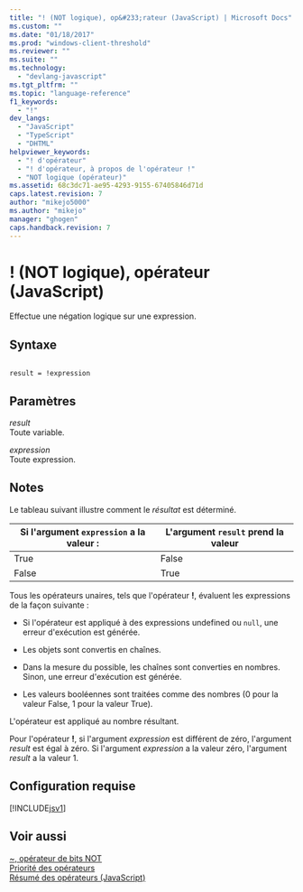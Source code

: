 ```yaml
---
title: "! (NOT logique), op&#233;rateur (JavaScript) | Microsoft Docs"
ms.custom: ""
ms.date: "01/18/2017"
ms.prod: "windows-client-threshold"
ms.reviewer: ""
ms.suite: ""
ms.technology: 
  - "devlang-javascript"
ms.tgt_pltfrm: ""
ms.topic: "language-reference"
f1_keywords: 
  - "!"
dev_langs: 
  - "JavaScript"
  - "TypeScript"
  - "DHTML"
helpviewer_keywords: 
  - "! d'opérateur"
  - "! d'opérateur, à propos de l'opérateur !"
  - "NOT logique (opérateur)"
ms.assetid: 68c3dc71-ae95-4293-9155-67405846d71d
caps.latest.revision: 7
author: "mikejo5000"
ms.author: "mikejo"
manager: "ghogen"
caps.handback.revision: 7
---
```

# ! (NOT logique), op&#233;rateur (JavaScript)
Effectue une négation logique sur une expression.  
  
## Syntaxe  
  
```  
  
result = !expression  
```  
  
## Paramètres  
 *result*  
 Toute variable.  
  
 *expression*  
 Toute expression.  
  
## Notes  
 Le tableau suivant illustre comment le *résultat* est déterminé.  
  
|Si l'argument `expression` a la valeur :|L'argument `result` prend la valeur|  
|----------------------------------------------|-----------------------------------------|  
|True|False|  
|False|True|  
  
 Tous les opérateurs unaires, tels que l'opérateur **\!**, évaluent les expressions de la façon suivante :  
  
-   Si l'opérateur est appliqué à des expressions undefined ou `null`, une erreur d'exécution est générée.  
  
-   Les objets sont convertis en chaînes.  
  
-   Dans la mesure du possible, les chaînes sont converties en nombres.  Sinon, une erreur d'exécution est générée.  
  
-   Les valeurs booléennes sont traitées comme des nombres \(0 pour la valeur False, 1 pour la valeur True\).  
  
 L'opérateur est appliqué au nombre résultant.  
  
 Pour l'opérateur **\!**, si l'argument *expression* est différent de zéro, l'argument *result* est égal à zéro.  Si l'argument *expression* a la valeur zéro, l'argument *result* a la valeur 1.  
  
## Configuration requise  
 [!INCLUDE[jsv1](../../javascript/misc/includes/jsv1-md.md)]  
  
## Voir aussi  
 [~, opérateur de bits NOT](../../javascript/reference/bitwise-not-operator-decrement-tilde-javascript.md)   
 [Priorité des opérateurs](../../javascript/operator-subtractprecedence-javascript.md)   
 [Résumé des opérateurs \(JavaScript\)](../../javascript/misc/operator-subtractsummary-javascript.md)